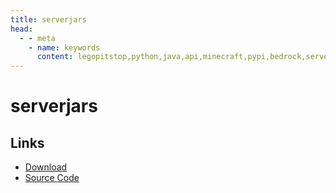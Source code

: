 ```yaml
---
title: serverjars
head:
  - - meta
    - name: keywords
      content: legopitstop,python,java,api,minecraft,pypi,bedrock,servers,pythonpackage,serverjars
---
```


# serverjars

## Links

- [Download](https://github.com/legopitstop/serverjars-py/releases)
- [Source Code](https://github.com/legopitstop/serverjars-py)
